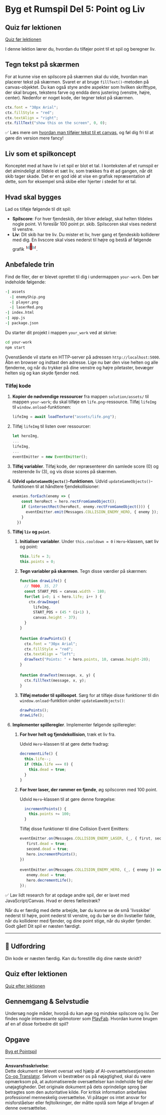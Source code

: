 <!--
CO_OP_TRANSLATOR_METADATA:
{
  "original_hash": "adda95e02afa3fbee67b6e385b1109e1",
  "translation_date": "2025-08-29T08:13:14+00:00",
  "source_file": "6-space-game/5-keeping-score/README.md",
  "language_code": "da"
}
-->
# Byg et Rumspil Del 5: Point og Liv

## Quiz før lektionen

[Quiz før lektionen](https://ff-quizzes.netlify.app/web/quiz/37)

I denne lektion lærer du, hvordan du tilføjer point til et spil og beregner liv.

## Tegn tekst på skærmen

For at kunne vise en spilscore på skærmen skal du vide, hvordan man placerer tekst på skærmen. Svaret er at bruge `fillText()`-metoden på canvas-objektet. Du kan også styre andre aspekter som hvilken skrifttype, der skal bruges, tekstens farve og endda dens justering (venstre, højre, center). Nedenfor er noget kode, der tegner tekst på skærmen.

```javascript
ctx.font = "30px Arial";
ctx.fillStyle = "red";
ctx.textAlign = "right";
ctx.fillText("show this on the screen", 0, 0);
```

✅ Læs mere om [hvordan man tilføjer tekst til et canvas](https://developer.mozilla.org/docs/Web/API/Canvas_API/Tutorial/Drawing_text), og føl dig fri til at gøre din version mere fancy!

## Liv som et spilkoncept

Konceptet med at have liv i et spil er blot et tal. I konteksten af et rumspil er det almindeligt at tildele et sæt liv, som trækkes fra ét ad gangen, når dit skib tager skade. Det er en god idé at vise en grafisk repræsentation af dette, som for eksempel små skibe eller hjerter i stedet for et tal.

## Hvad skal bygges

Lad os tilføje følgende til dit spil:

- **Spilscore**: For hver fjendeskib, der bliver ødelagt, skal helten tildeles nogle point. Vi foreslår 100 point pr. skib. Spilscoren skal vises nederst til venstre.
- **Liv**: Dit skib har tre liv. Du mister et liv, hver gang et fjendeskib kolliderer med dig. En livscore skal vises nederst til højre og bestå af følgende grafik ![livsbillede](../../../../translated_images/life.6fb9f50d53ee0413cd91aa411f7c296e10a1a6de5c4a4197c718b49bf7d63ebf.da.png).

## Anbefalede trin

Find de filer, der er blevet oprettet til dig i undermappen `your-work`. Den bør indeholde følgende:

```bash
-| assets
  -| enemyShip.png
  -| player.png
  -| laserRed.png
-| index.html
-| app.js
-| package.json
```

Du starter dit projekt i mappen `your_work` ved at skrive:

```bash
cd your-work
npm start
```

Ovenstående vil starte en HTTP-server på adressen `http://localhost:5000`. Åbn en browser og indtast den adresse. Lige nu bør den vise helten og alle fjenderne, og når du trykker på dine venstre og højre piletaster, bevæger helten sig og kan skyde fjender ned.

### Tilføj kode

1. **Kopier de nødvendige ressourcer** fra mappen `solution/assets/` til mappen `your-work`; du skal tilføje en `life.png`-ressource. Tilføj `lifeImg` til `window.onload`-funktionen:

    ```javascript
    lifeImg = await loadTexture("assets/life.png");
    ```

1. Tilføj `lifeImg` til listen over ressourcer:

    ```javascript
    let heroImg,
    ...
    lifeImg,
    ...
    eventEmitter = new EventEmitter();
    ```
  
2. **Tilføj variabler**. Tilføj kode, der repræsenterer din samlede score (0) og resterende liv (3), og vis disse scores på skærmen.

3. **Udvid `updateGameObjects()`-funktionen**. Udvid `updateGameObjects()`-funktionen til at håndtere fjendekollisioner:

    ```javascript
    enemies.forEach(enemy => {
        const heroRect = hero.rectFromGameObject();
        if (intersectRect(heroRect, enemy.rectFromGameObject())) {
          eventEmitter.emit(Messages.COLLISION_ENEMY_HERO, { enemy });
        }
      })
    ```

4. **Tilføj `liv` og `point`**. 
   1. **Initialiser variabler**. Under `this.cooldown = 0` i `Hero`-klassen, sæt liv og point:

        ```javascript
        this.life = 3;
        this.points = 0;
        ```

   1. **Tegn variabler på skærmen**. Tegn disse værdier på skærmen:

        ```javascript
        function drawLife() {
          // TODO, 35, 27
          const START_POS = canvas.width - 180;
          for(let i=0; i < hero.life; i++ ) {
            ctx.drawImage(
              lifeImg, 
              START_POS + (45 * (i+1) ), 
              canvas.height - 37);
          }
        }
        
        function drawPoints() {
          ctx.font = "30px Arial";
          ctx.fillStyle = "red";
          ctx.textAlign = "left";
          drawText("Points: " + hero.points, 10, canvas.height-20);
        }
        
        function drawText(message, x, y) {
          ctx.fillText(message, x, y);
        }

        ```

   1. **Tilføj metoder til spilloopet**. Sørg for at tilføje disse funktioner til din `window.onload`-funktion under `updateGameObjects()`:

        ```javascript
        drawPoints();
        drawLife();
        ```

1. **Implementer spilleregler**. Implementer følgende spilleregler:

   1. **For hver helt og fjendekollision**, træk et liv fra.
   
      Udvid `Hero`-klassen til at gøre dette fradrag:

        ```javascript
        decrementLife() {
          this.life--;
          if (this.life === 0) {
            this.dead = true;
          }
        }
        ```

   2. **For hver laser, der rammer en fjende**, øg spilscoren med 100 point.

      Udvid `Hero`-klassen til at gøre denne forøgelse:
    
        ```javascript
          incrementPoints() {
            this.points += 100;
          }
        ```

        Tilføj disse funktioner til dine Collision Event Emitters:

        ```javascript
        eventEmitter.on(Messages.COLLISION_ENEMY_LASER, (_, { first, second }) => {
           first.dead = true;
           second.dead = true;
           hero.incrementPoints();
        })

        eventEmitter.on(Messages.COLLISION_ENEMY_HERO, (_, { enemy }) => {
           enemy.dead = true;
           hero.decrementLife();
        });
        ```

✅ Lav lidt research for at opdage andre spil, der er lavet med JavaScript/Canvas. Hvad er deres fællestræk?

Når du er færdig med dette arbejde, bør du kunne se de små 'livsskibe' nederst til højre, point nederst til venstre, og du bør se din livstæller falde, når du kolliderer med fjender, og dine point stige, når du skyder fjender. Godt gået! Dit spil er næsten færdigt.

---

## 🚀 Udfordring

Din kode er næsten færdig. Kan du forestille dig dine næste skridt?

## Quiz efter lektionen

[Quiz efter lektionen](https://ff-quizzes.netlify.app/web/quiz/38)

## Gennemgang & Selvstudie

Undersøg nogle måder, hvorpå du kan øge og mindske spilscore og liv. Der findes nogle interessante spilmotorer som [PlayFab](https://playfab.com). Hvordan kunne brugen af en af disse forbedre dit spil?

## Opgave

[Byg et Pointspil](assignment.md)

---

**Ansvarsfraskrivelse**:  
Dette dokument er blevet oversat ved hjælp af AI-oversættelsestjenesten [Co-op Translator](https://github.com/Azure/co-op-translator). Selvom vi bestræber os på nøjagtighed, skal du være opmærksom på, at automatiserede oversættelser kan indeholde fejl eller unøjagtigheder. Det originale dokument på dets oprindelige sprog bør betragtes som den autoritative kilde. For kritisk information anbefales professionel menneskelig oversættelse. Vi påtager os intet ansvar for misforståelser eller fejltolkninger, der måtte opstå som følge af brugen af denne oversættelse.